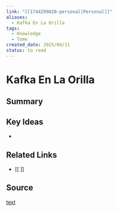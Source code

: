 ```yaml
---
link: "[[1744299820-personal|Personal]]"
aliases:
  - Kafka En La Orilla
tags:
  - Knowledge
  - Tome
created_date: 2025/04/11
status: to read
---
```

# Kafka En La Orilla

## Summary


## Key Ideas
- 

## Related Links
- [[ ]]

## Source
[text](url) 
